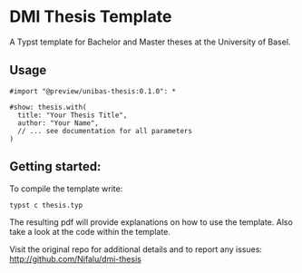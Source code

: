 # DMI Thesis Template

A Typst template for Bachelor and Master theses at the University of Basel.

## Usage

```typst
#import "@preview/unibas-thesis:0.1.0": *

#show: thesis.with(
  title: "Your Thesis Title",
  author: "Your Name",
  // ... see documentation for all parameters
)
```

## Getting started:

To compile the template write:
```
typst c thesis.typ
```
The resulting pdf will provide explanations on how to use the template. Also take a look at the code within the template.

Visit the original repo for additional details and to report any issues: http://github.com/Nifalu/dmi-thesis
